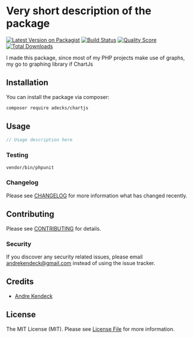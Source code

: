 # Very short description of the package

[![Latest Version on Packagist](https://img.shields.io/packagist/v/adecks/chartjs.svg?style=flat-square)](https://packagist.org/packages/adecks/chartjs)
[![Build Status](https://img.shields.io/travis/adecks/chartjs/master.svg?style=flat-square)](https://travis-ci.org/adecks/chartjs)
[![Quality Score](https://img.shields.io/scrutinizer/g/adecks/chartjs.svg?style=flat-square)](https://scrutinizer-ci.com/g/adecks/chartjs)
[![Total Downloads](https://img.shields.io/packagist/dt/adecks/chartjs.svg?style=flat-square)](https://packagist.org/packages/adecks/chartjs)

I made this package, since most of my PHP projects make use of graphs, my go to graphing library
if ChartJs

## Installation

You can install the package via composer:

```bash
composer require adecks/chartjs
```

## Usage

``` php
// Usage description here
```

### Testing

``` bash
vendor/bin/phpunit 
```

### Changelog

Please see [CHANGELOG](CHANGELOG.md) for more information what has changed recently.

## Contributing

Please see [CONTRIBUTING](CONTRIBUTING.md) for details.

### Security

If you discover any security related issues, please email andrekendeck@gmail.com instead of using the issue tracker.

## Credits

- [Andre Kendeck](https://github.com/adecks)

## License

The MIT License (MIT). Please see [License File](LICENSE.md) for more information.
